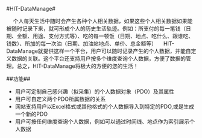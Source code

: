 #HIT-DataManage#

　 个人每天生活中随时会产生各种个人相关数据，如果这些个人相关数据如果能被随时记录下来，就可形成个人的历史生活轨迹。例如：所支付的每一笔钱（日期、金额、用途、支付方式等）、吃的每一顿饭（日期、地点、吃什么、跟谁吃、钱数）、所加的每一次油（日期、加油站地点、单价、总金额等）
　HIT-DataManage就提供这样一个平台，用户可以随时记录产生的个人数据，并能自定义数据的关联。这个平台还支持用户按多个维度查询个人数据，方便了数据的管理。总之，HIT-DataManage将极大的方便的您的生活！

##功能##
* 用户可定制自己感兴趣（拟采集）的个人数据对象（PDO）及其属性
* 用户可自定义两个PDO所属数据的关系
* 网站支持用户以Excel格式或其他格式的个人数据导入到特定的PDO,或是生成一个新的PDO
* 用户可按任何维度查询个人数据，例如可以通过时间线、地点作为索引展示个人数据